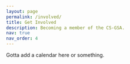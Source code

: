 ```yaml
---
layout: page
permalink: /involved/
title: Get Involved
description: Becoming a member of the CS-GSA.
nav: true
nav_order: 4
---
```


Gotta add a calendar here or something.
